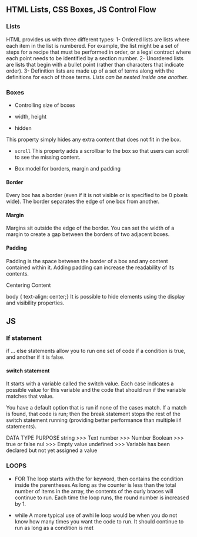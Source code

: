 ## HTML Lists, CSS Boxes, JS Control Flow

### Lists
HTML provides us with three different types:
1- Ordered lists are lists where each item in the list is numbered. For example, the list might be a set of steps for a recipe that must be performed in order, or a legal contract where each point needs to be identified by a section number.
2- Unordered lists are lists that begin with a bullet point (rather than characters that indicate order).
3- Definition lists are made up of a set of terms along with the definitions for each of those terms.
*Lists can be nested inside one another.*


### Boxes

* Controlling size of boxes
- width, height

- hidden

This property simply hides any extra content that does not fit in the box.

- `scroll`
This property adds a scrollbar to the box so that users can scroll to see the missing content.

* Box model for borders, margin and padding

#### Border

Every box has a border (even if it is not visible or is specified to be 0 pixels wide). The border separates the edge of one box from another.

#### Margin

Margins sit outside the edge of the border. You can set the width of a margin to create a gap between the borders of two adjacent boxes.

#### Padding

Padding is the space between the border of a box and any content contained within it.
Adding padding can increase the readability of its contents.

Centering Content

body {
text-align: center;}
 It is possible to hide elements using the display and visibility properties.

 ## JS

 ### If statement 

 if ... else statements allow you to run one set of code if a condition is true, and another if it is false.

 #### switch statement
 
 It starts with a variable called the switch value. Each case indicates a possible
value for this variable and the code that should run if the variable matches that value.

You have a default option that is run if none of the cases match.
If a match is found, that code is run; then the break statement stops the rest of the switch statement running (providing better performance than multiple i f statements).

DATA TYPE PURPOSE
string >>> Text
number >>> Number
Boolean >>> true or false
nul  >>> Empty value
undefined >>> Variable has been declared but not yet assigned a value

### LOOPS

- FOR 
The loop starts with the for keyword, then contains the condition inside the parentheses.As long as the counter is less than the total number of items in the array, the contents of the curly braces will continue to run. Each time the loop runs, the round number is increased by 1.

- while
A more typical use of awhi le loop would be when you do not know how many times you want the code to run. It should continue to run as long as a condition is met